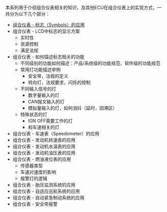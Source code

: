 
本系列用于介绍组合仪表相关的知识，及其他ECU在组合仪表上的实现方式，一共分为以下几个部分：

* [组合仪表 - 标志（Symbols）的应用](https://github.com/JacobLeung0313/Automotive-Electronics/blob/master/Instrument-Cluster/Symbols.md)
* 组合仪表 - LCD中标志的显示方案
  * 实时性
  * 资源控制
  * 满足法规
* 组合仪表 - 如何描述标志相关的功能
  * 不同级别的功能如何描述：产品/系统级的功能规范，软件级的功能规范
  * 常用灯功能描述举例
    * 安全带，法规的定义
    * 转向灯，法规要求，闪烁的控制
  * 不同输入信号的灯
    * 数字量输入的灯
    * CAN报文输入的灯
    * 模拟量输入的灯，如何消抖（延时，回滞区）
  * 特殊状态的灯
    * IGN OFF需要工作的灯
    * 和车速相关的灯
* 组合仪表 - 车速表（Speedometer）的应用
* 组合仪表 - 发动机转速表的应用
* 组合仪表 - 发动机水温表的应用
* 组合仪表 - 发动机油压表的应用
* 组合仪表 - 燃油液位表的应用
  * 传感器类型
  * 车速对速度的影响
  * 报警灯的逻辑
* 组合仪表 - 胎压监测系统的应用
* 组合仪表 - 自适应巡航系统的应用
* 组合仪表 - 自动紧急制动系统的应用
* 组合仪表 - 安全带报警